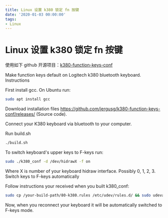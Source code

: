 ```yaml
---
title: Linux 设置 k380 锁定 fn 按键
date: '2020-01-03 00:00:00'
tags:
- Linux
---
```

# Linux 设置 k380 锁定 fn 按键


使用如下 github 开源项目：[k380-function-keys-conf](https://github.com/jergusg/k380-function-keys-conf)

Make function keys default on Logitech k380 bluetooth keyboard.
Instructions

First install gcc. On Ubuntu run:

```bash
sudo apt install gcc
```


Download installation files https://github.com/jergusg/k380-function-keys-conf/releases/ (Source code).

Connect your K380 keyboard via bluetooth to your computer.

Run build.sh

```bash
./build.sh
```


To switch keyboard's upper keys to F-keys run:

```bash
sudo ./k380_conf -d /dev/hidrawX -f on
```

Where X is number of your keyboard hidraw interface. Possibly 0, 1, 2, 3.
Switch keys to F-keys automatically

Follow instructions your received when you built k380_conf:

```bash
sudo cp /your-build-path/80-k380.rules /etc/udev/rules.d/ && sudo udevadm control --reload
```

Now, when you reconnect your keyboard it will be automatically switched to F-keys mode.
